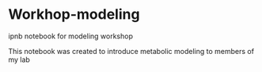 # Workhop-modeling
ipnb notebook for modeling workshop

This notebook was created to introduce metabolic modeling to members of my lab 

